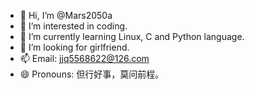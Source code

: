 - 👋 Hi, I’m @Mars2050a
- 👀 I’m interested in coding.
- 🌱 I’m currently learning Linux, C and Python language.
- 💞️ I’m looking for girlfriend.
- 📫 Email: jjq5568622@126.com
- 😄 Pronouns: 但行好事，莫问前程。

<!---
Mars2050a/Mars2050a is a ✨ special ✨ repository because its `README.md` (this file) appears on your GitHub profile.
You can click the Preview link to take a look at your changes.
--->
